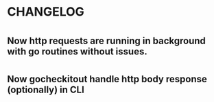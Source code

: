 # CHANGELOG 

#

## Now http requests are running in background with go routines without issues. 

#

## Now gocheckitout handle http body response (optionally) in CLI